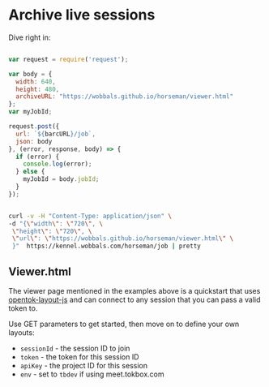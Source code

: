 # Archive live sessions

Dive right in:

```js

var request = require('request');

var body = {
  width: 640,
  height: 480,
  archiveURL: "https://wobbals.github.io/horseman/viewer.html"
};
var myJobId;

request.post({
  url: `${barcURL}/job`,
  json: body
}, (error, response, body) => {
  if (error) {
    console.log(error);
  } else {
    myJobId = body.jobId;
  }
});

```


```sh

curl -v -H "Content-Type: application/json" \
-d "{\"width\": \"720\", \
 \"height\": \"720\", \
 \"url\": \"https://wobbals.github.io/horseman/viewer.html\" \
 }"  https://kennel.wobbals.com/horseman/job | pretty

```

## Viewer.html

The viewer page mentioned in the examples above is a quickstart that uses
[opentok-layout-js](https://github.com/aullman/opentok-layout-js) and can
connect to any session that you can pass a valid token to.

Use GET parameters to get started, then move on to define your own layouts:

* `sessionId` - the session ID to join
* `token` - the token for this session ID
* `apiKey` - the project ID for this session
* `env` - set to `tbdev` if using meet.tokbox.com
